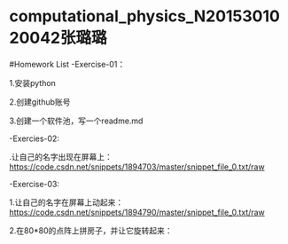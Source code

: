 # computational_physics_N2015301020042张璐璐

#Homework List
-Exercise-01：

1.安装python

2.创建github账号

3.创建一个软件池，写一个readme.md

-Exercies-02:

.让自己的名字出现在屏幕上：https://code.csdn.net/snippets/1894703/master/snippet_file_0.txt/raw

-Exercise-03:

1.让自己的名字在屏幕上动起来：https://code.csdn.net/snippets/1894790/master/snippet_file_0.txt/raw

2.在80*80的点阵上拼房子，并让它旋转起来：
